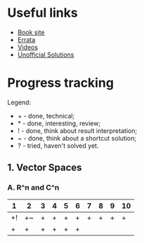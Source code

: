 # Useful links

* [Book site](http://linear.axler.net)
* [Errata](http://linear.axler.net/LADRErrata.html)
* [Videos](http://linear.axler.net/LADRvideos.html)
* [Unofficial Solutions](http://linearalgebras.com)

# Progress tracking

Legend:
* \+ - done, technical;
* \* - done, interesting, review;
* \! - done, think about result interpretation;
* \~ - done, think about a shortcut solution;
* \? - tried, haven't solved yet.

## 1. Vector Spaces

### A. R^n and C^n

| 1  |  2  | 3 | 4 | 5 | 6 | 7 | 8 | 9 | 10 
-----|-----|---|---|---|---|---|---|---|----
| +\!| +\~ | + | + | + | + | + | + | + | + 
| +  | +   | + | + | + | + 
